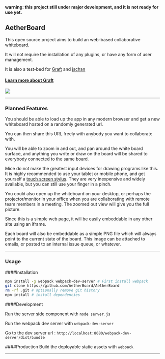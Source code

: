 __warning: this project still under major development, and it is not ready for use yet.__

## AetherBoard

This open source project aims to build an web-based collaborative whiteboard.

It will not require the installation of any plugins, or have any form of user management.

It is also a test-bed for [Graft](http://graft.io) and [jschan](https://github.com/graftjs/jschan)


#### [Learn more about Graft](http://wayfinder.co/pathways/5365c71219e552110093ba31/graft-full-stack-javascript-through-microservices)

<a href='https://github.com/GraftJS/graft'><img src='https://camo.githubusercontent.com/4fab5fe557d522412202e3b8f3c3772d21c8047c/68747470733a2f2f7261776769742e636f6d2f47726166744a532f67726166742e696f2f6d61737465722f7374617469632f696d616765732f67726166745f6c6f676f2e737667' /></a>


---


### Planned Features


You should be able to load up the app in any modern browser and get a new whiteboard hosted on a randomly generated url.

You can then share this URL freely with anybody you want to collaborate with.

You will be able to zoom in and out, and pan around the white board surface, and anything you write or draw on the board will be shared to everybody connected to the same board.

Mice do not make the greatest input devices for drawing programs like this. It is highly recommended to use your tablet or mobile phone, and get yourself a [touch screen stylus](http://www.amazon.com/s/ref=nb_sb_noss_1?url=search-alias%3Daps&field-keywords=touch%20screen%20stylus&sprefix=touch+screen+s%2Caps&rh=i%3Aaps%2Ck%3Atouch%20screen%20stylus). They are very inexpensive and widely available, but you can still use your finger in a pinch.

You could also open up the whiteboard on your desktop, or perhaps the projector/monitor in your office when you are collaborating with remote team members in a meeting. The zoomed out view will give you the full picture.

Since this is a simple web page, it will be easily embeddable in any other site using
an iframe.

Each board will also be embeddable as a simple PNG file which will always point
to the current state of the board. This image can be attached to emails,
or posted to an internal issue queue, or whatever.

---

### Usage

####Installation

```bash
npm install -g webpack webpack-dev-server # First install webpack  
git clone https://github.com/AetherBoard/AetherBoard  
rm -rf .git # optionally remove git history  
npm install # install dependencies  
```

####Development

Run the server side component with ```node server.js```

Run the webpack dev server with ```webpack-dev-server```

Go to the dev server url : ```http://localhost:8080/webpack-dev-server/dist/bundle```

####Production
Build the deployable static assets with ```webpack```

---


